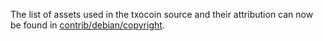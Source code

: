 The list of assets used in the txocoin source and their attribution can now be found in [contrib/debian/copyright](../contrib/debian/copyright).
